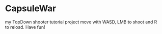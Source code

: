 # CapsuleWar
my TopDown shooter tutorial project
move with WASD, LMB to shoot and R to reload.
Have fun!
